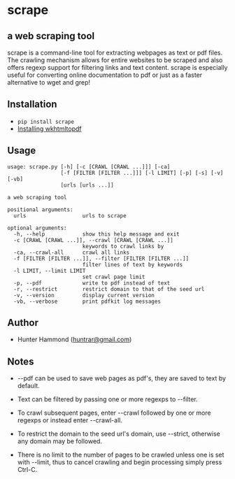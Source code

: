 # scrape

## a web scraping tool
scrape is a command-line tool for extracting webpages as text or pdf files. The crawling mechanism allows for entire websites to be scraped and also offers regexp support for filtering links and text content. scrape is especially useful for converting online documentation to pdf or just as a faster alternative to wget and grep!

## Installation
* `pip install scrape`
* [Installing wkhtmltopdf](https://github.com/pdfkit/pdfkit/wiki/Installing-WKHTMLTOPDF)

## Usage
    usage: scrape.py [-h] [-c [CRAWL [CRAWL ...]]] [-ca]
                     [-f [FILTER [FILTER ...]]] [-l LIMIT] [-p] [-s] [-v] [-vb]
                     [urls [urls ...]]
    
    a web scraping tool
    
    positional arguments:
      urls                  urls to scrape
    
    optional arguments:
      -h, --help            show this help message and exit
      -c [CRAWL [CRAWL ...]], --crawl [CRAWL [CRAWL ...]]
                            keywords to crawl links by
      -ca, --crawl-all      crawl all links
      -f [FILTER [FILTER ...]], --filter [FILTER [FILTER ...]]
                            filter lines of text by keywords
      -l LIMIT, --limit LIMIT
                            set crawl page limit
      -p, --pdf             write to pdf instead of text
      -r, --restrict        restrict domain to that of the seed url
      -v, --version         display current version
      -vb, --verbose        print pdfkit log messages

## Author
* Hunter Hammond (huntrar@gmail.com)

## Notes
* --pdf can be used to save web pages as pdf's, they are saved to text by default.

* Text can be filtered by passing one or more regexps to --filter.

* To crawl subsequent pages, enter --crawl followed by one or more regexps or instead enter --crawl-all.

* To restrict the domain to the seed url's domain, use --strict, otherwise any domain may be followed.

* There is no limit to the number of pages to be crawled unless one is set with --limit, thus to cancel crawling and begin processing simply press Ctrl-C.

